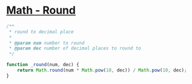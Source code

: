[Math - Round](https://jimfrenette.com/javascript/helper-functions/)
===

```javascript
/**
 * round to decimal place
 *
 * @param num number to round
 * @param dec number of decimal places to round to
 */

function _round(num, dec) {
    return Math.round(num * Math.pow(10, dec)) / Math.pow(10, dec);
}
```
